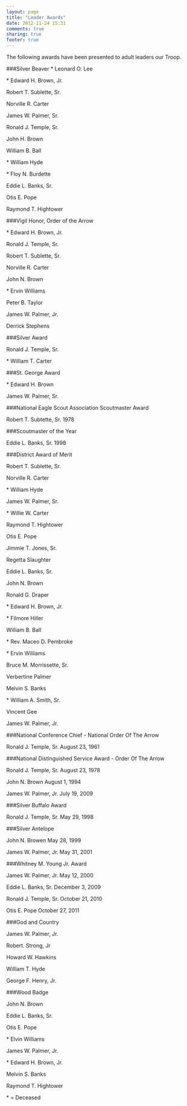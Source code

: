 ```yaml
---
layout: page
title: "Leader Awards"
date: 2012-11-24 15:31
comments: true
sharing: true
footer: true
---
```

The following awards have been presented to adult leaders our Troop.

###Silver Beaver 
&#42; Leonard O. Lee 

&#42; Edward H. Brown, Jr. 

Robert T. Sublette, Sr. 

Norville R. Carter 

James W. Palmer, Sr. 

Ronald J. Temple, Sr. 

John H. Brown 

William B. Ball 

&#42; William Hyde 

&#42; Floy N. Burdette

Eddie L. Banks, Sr. 

Otis E. Pope

Raymond T. Hightower


###Vigil Honor, Order of the Arrow

&#42; Edward H. Brown, Jr. 

Ronald J. Temple, Sr. 

Robert T. Sublette, Sr. 

Norville R. Carter 

John N. Brown 

&#42; Ervin Williams 

Peter B. Taylor 

James W. Palmer, Jr. 

Derrick Stephens 


###Silver Award

Ronald J. Temple, Sr. 

&#42; William T. Carter 

###St. George Award

&#42; Edward H. Brown 

James W. Palmer, Sr. 

###National Eagle Scout Association Scoutmaster Award

Robert T. Subtette, Sr. 1978 

###Scoutmaster of the Year

Eddie L. Banks, Sr. 1998 

###District Award of Merit

Robert T. Sublette, Sr. 

Norville R. Carter 

&#42; William Hyde 

James W. Palmer, Sr. 

&#42; Willie W. Carter 

Raymond T. Hightower

Otis E. Pope 

Jimmie T. Jones, Sr. 

Regetta Slaughter 

Eddie L. Banks, Sr. 

John N. Brown 

Ronald G. Draper 

&#42; Edward H. Brown, Jr. 

&#42; Filmore Hiller 

William B. Ball 

&#42; Rev. Maceo D. Pembroke 

&#42; Ervin Williams 

Bruce M. Morrissette, Sr. 

Verbertine Palmer 

Melvin S. Banks 

&#42; William A. Smith, Sr. 

Vincent Gee 

James W. Palmer, Jr. 


###National Conference Chief - National Order Of The Arrow 

Ronald J. Temple, Sr. August 23, 1961 

###National Distinguished Service Award - Order Of The Arrow

Ronald J. Temple, Sr. August 23, 1978 

John N. Brown August 1, 1994 

James W. Palmer, Jr. July 19, 2009 

###Silver Buffalo Award

Ronald J. Temple, Sr. May 29, 1998 

###Silver Antelope

John N. Browen May 28, 1999 

James W. Palmer, Jr. May 31, 2001 

###Whitney M. Young Jr. Award

James W. Palmer, Jr. May 12, 2000 

Eddie L. Banks, Sr. December 3, 2009 

Ronald J. Temple, Sr. October 21, 2010 

Otis E. Pope October 27, 2011 

###God and Country

James W. Palmer, Jr. 

Robert. Strong, Jr

Howard W. Hawkins 

William T. Hyde 

George F. Henry, Jr. 

###Wood Badge

John N. Brown 

Eddie L. Banks, Sr. 

Otis E. Pope 

&#42; Elvin Williams 

James W. Palmer, Jr. 

&#42; Edward H. Brown, Jr. 

Melvin S. Banks 

Raymond T. Hightower 


&#42; = Deceased 
